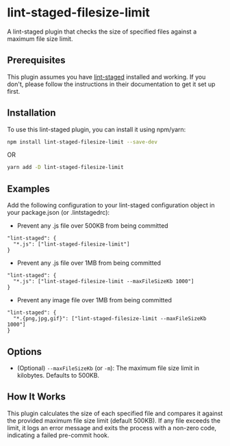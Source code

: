# lint-staged-filesize-limit

A lint-staged plugin that checks the size of specified files against a maximum file size limit.

## Prerequisites

This plugin assumes you have [lint-staged](https://github.com/lint-staged/lint-staged) installed and working. If you don't, please follow the instructions in their documentation to get it set up first.

## Installation

To use this lint-staged plugin, you can install it using npm/yarn:

```bash
npm install lint-staged-filesize-limit --save-dev
```

OR 

```bash
yarn add -D lint-staged-filesize-limit
```

## Examples

Add the following configuration to your lint-staged configuration object in your package.json (or .lintstagedrc):

- Prevent any .js file over 500KB from being committed

```
"lint-staged": {
  "*.js": ["lint-staged-filesize-limit"]
}
```

- Prevent any .js file over 1MB from being committed

```
"lint-staged": {
  "*.js": ["lint-staged-filesize-limit --maxFileSizeKb 1000"]
}
```

- Prevent any image file over 1MB from being committed

```
"lint-staged": {
  "*.{png,jpg,gif}": ["lint-staged-filesize-limit --maxFileSizeKb 1000"]
}
```

## Options

- (Optional) `--maxFileSizeKb` (or `-m`): The maximum file size limit in kilobytes. Defaults to 500KB.

## How It Works

This plugin calculates the size of each specified file and compares it against the provided maximum file size limit (default 500KB). If any file exceeds the limit, it logs an error message and exits the process with a non-zero code, indicating a failed pre-commit hook.